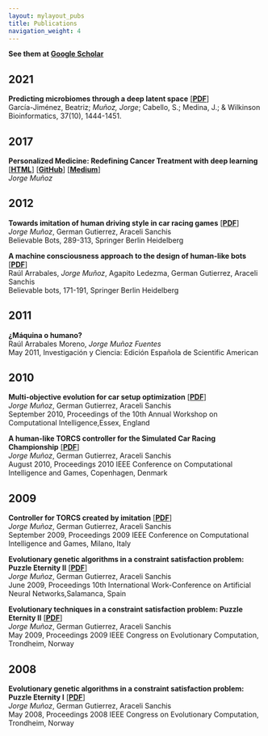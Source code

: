 ```yaml
---
layout: mylayout_pubs
title: Publications
navigation_weight: 4
---
```


__See them at [Google Scholar](https://scholar.google.es/citations?hl=en&user=aHsYF-0AAAAJ&view_op=list_works&sortby=pubdate)__

## 2021

**Predicting microbiomes through a deep latent space** [**[PDF](https://academic.oup.com/bioinformatics/article-pdf/37/10/1444/38663810/btaa971.pdf)**]  
García-Jiménez, Beatriz; _Muñoz, Jorge_; Cabello, S.; Medina, J.; & Wilkinson  
Bioinformatics, 37(10), 1444-1451.

## 2017

**Personalized Medicine: Redefining Cancer Treatment with deep learning** [**[HTML](https://jorgemf.github.io/text%20classification/2017/10/14/personalized-medicine-redefining-cancer-treatment-by-deep-learning.html)**] [**[GitHub](https://github.com/jorgemf/kaggle_redefining_cancer_treatment)**] [**[Medium](https://medium.com/@jorgemf/personalized-medicine-redefining-cancer-treatment-with-deep-learning-f6c64a366fff)**]  
_Jorge Muñoz_

## 2012

**Towards imitation of human driving style in car racing games** [**[PDF](https://link.springer.com/chapter/10.1007%2F978-3-642-32323-2_12)**]  
_Jorge Muñoz_, German Gutierrez, Araceli Sanchis  
Believable Bots, 289-313, Springer Berlin Heidelberg 

**A machine consciousness approach to the design of human-like bots** [**[PDF](https://link.springer.com/chapter/10.1007/978-3-642-32323-2_7/fulltext.html)**]  
Raúl Arrabales, _Jorge Muñoz_, Agapito Ledezma, German Gutierrez, Araceli Sanchis  
Believable bots, 171-191, Springer Berlin Heidelberg

## 2011

**¿Máquina o humano?**  
Raúl Arrabales Moreno, _Jorge Muñoz Fuentes_  
May 2011, Investigación y Ciencia: Edición Española de Scientific American

## 2010

**Multi-objective evolution for car setup optimization** [**[PDF](https://s3.amazonaws.com/academia.edu.documents/40052996/Multi-objective_evolution_for_Car_Setup_20151116-17636-ssmos6.pdf?AWSAccessKeyId=AKIAIWOWYYGZ2Y53UL3A&Expires=1502048797&Signature=omhEMcxb5kxkEa%2BP%2FC7FckjodOc%3D&response-content-disposition=inline%3B%20filename%3DMulti-objective_evolution_for_car_setup.pdf)**]  
_Jorge Muñoz_, German Gutierrez, Araceli Sanchis  
September 2010, Proceedings of the 10th Annual Workshop on Computational Intelligence,Essex, England

**A human-like TORCS controller for the Simulated Car Racing Championship** [**[PDF](https://www.researchgate.net/profile/Araceli_Sanchis_de_Miguel/publication/224180055_A_human-like_TORCS_controller_for_the_Simulated_Car_Racing_Championship/links/00b49517e8be6dfb2d000000.pdf)**]  
_Jorge Muñoz_, German Gutierrez, Araceli Sanchis  
August 2010, Proceedings 2010 IEEE Conference on Computational Intelligence and Games, Copenhagen, Denmark

## 2009

**Controller for TORCS created by imitation** [**[PDF](https://pdfs.semanticscholar.org/4d2a/6c31ff196e6b40072ea7b6604cec2507e41d.pdf)**]  
_Jorge Muñoz_, German Gutierrez, Araceli Sanchis  
September 2009, Proceedings 2009 IEEE Conference on Computational Intelligence and Games, Milano, Italy

**Evolutionary genetic algorithms in a constraint satisfaction problem: Puzzle Eternity II** [**[PDF](https://core.ac.uk/download/pdf/30043152.pdf)**]  
_Jorge Muñoz_, German Gutierrez, Araceli Sanchis  
June 2009, Proceedings 10th International Work-Conference on Artificial Neural Networks,Salamanca, Spain

**Evolutionary techniques in a constraint satisfaction problem: Puzzle Eternity II** [**[PDF](http://users.encs.concordia.ca/~kharma/coen6321/Papers/EternityGA%20(1).pdf)**]  
_Jorge Muñoz_, German Gutierrez, Araceli Sanchis  
May 2009, Proceedings 2009 IEEE Congress on Evolutionary Computation, Trondheim, Norway


## 2008

**Evolutionary genetic algorithms in a constraint satisfaction problem: Puzzle Eternity I** [**[PDF](http://users.encs.concordia.ca/~kharma/coen6321/Papers/EternityGA%20(1).pdf)**]  
_Jorge Muñoz_, German Gutierrez, Araceli Sanchis  
May 2008, Proceedings 2008 IEEE Congress on Evolutionary Computation, Trondheim, Norway
